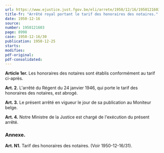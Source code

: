 ```yaml
---
url: https://www.ejustice.just.fgov.be/eli/arrete/1950/12/16/1950121603/justel
title-fr: "Arrêté royal portant le tarif des honoraires des notaires."
date: 1950-12-16
source:
number: 1950121603
page: 8998
case: 1950-12-16/30
publication: 1950-12-25
starts:
modifies:
pdf-original:
pdf-consolidated:
---
```


**Article 1er.** Les honoraires des notaires sont établis conformément au tarif ci-après.

**Art. 2.** L'arrêté du Régent du 24 janvier 1946, qui porte le tarif des honoraires des notaires, est abrogé.

**Art. 3.** Le présent arrêté en vigueur le jour de sa publication au Moniteur belge.

**Art. 4.** Notre Ministre de la Justice est chargé de l'exécution du présent arrêté.

### Annexe.

**Art. N1.** Tarif des honoraires des notaires. (Voir 1950-12-16/31).
